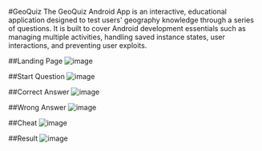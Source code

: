 #GeoQuiz
The GeoQuiz Android App is an interactive, educational application designed to test users' geography knowledge through a series of questions. It is built to cover Android development essentials such as managing multiple activities, handling saved instance states, user interactions, and preventing user exploits. 

##Landing Page
![image](https://github.com/user-attachments/assets/456a9522-294c-42ec-aa67-1b712b669fe0)

##Start Question
![image](https://github.com/user-attachments/assets/9191a763-aa6b-4857-82a7-c3f8b222c66f)

##Correct Answer
![image](https://github.com/user-attachments/assets/c1fc57d3-7358-4844-aa5e-0a52d1f542be)

##Wrong Answer
![image](https://github.com/user-attachments/assets/17fddbe8-33de-4911-a1b1-5c5dea30e96e)

##Cheat
![image](https://github.com/user-attachments/assets/44f6367b-8fe1-4bad-8240-0c465c378a2e)

##Result
![image](https://github.com/user-attachments/assets/0d694e1f-b297-4f2e-9c4c-dc366a067790)

